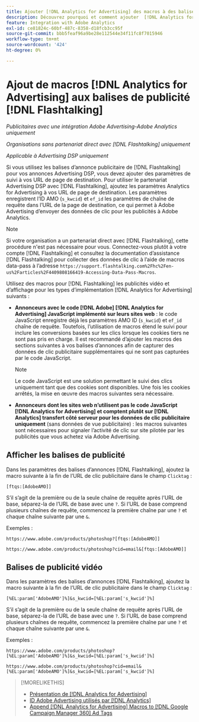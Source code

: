 ```yaml
---
title: Ajouter [!DNL Analytics for Advertising] des macros à des balises  [!DNL Flashtalking] ’annonces
description: Découvrez pourquoi et comment ajouter  [!DNL Analytics for Advertising]  macros à vos balises  [!DNL Flashtalking]  publicité
feature: Integration with Adobe Analytics
exl-id: ce81824c-60bf-487c-8358-d18fcb3cc95f
source-git-commit: bbb5feaf96a9be28e112544e34f11fc8f7015946
workflow-type: tm+mt
source-wordcount: '424'
ht-degree: 0%

---
```


# Ajout de macros [!DNL Analytics for Advertising] aux balises de publicité [!DNL Flashtalking]

*Publicitaires avec une intégration Adobe Advertising-Adobe Analytics uniquement*

*Organisations sans partenariat direct avec [!DNL Flashtalking] uniquement*

*Applicable à Advertising DSP uniquement*

Si vous utilisez les balises d’annonce publicitaire de [!DNL Flashtalking] pour vos annonces Advertising DSP, vous devez ajouter des paramètres de suivi à vos URL de page de destination. Pour utiliser le partenariat Advertising DSP avec [!DNL Flashtalking], ajoutez les paramètres Analytics for Advertising à vos URL de page de destination. Les paramètres enregistrent l’ID AMO (`s_kwcid`) et `ef_id` les paramètres de chaîne de requête dans l’URL de la page de destination, ce qui permet à Adobe Advertising d’envoyer des données de clic pour les publicités à Adobe Analytics.

>[!NOTE]
>
>Si votre organisation a un partenariat direct avec [!DNL Flashtalking], cette procédure n&#39;est pas nécessaire pour vous. Connectez-vous plutôt à votre compte [!DNL Flashtalking] et consultez la documentation d’assistance [!DNL Flashtalking] pour collecter des données de clic à l’aide de macros data-pass à l’adresse `https://support.flashtalking.com%2Fhc%2Fen-us%2Farticles%2F4409808166419-Accessing-Data-Pass-Macros`.

Utilisez des macros pour [!DNL Flashtalking] les publicités vidéo et d’affichage pour les types d’implémentation [!DNL Analytics for Advertising] suivants :

* **Annonceurs avec le code [!DNL Adobe] [!DNL Analytics for Advertising] JavaScript implémenté sur leurs sites web** : le code JavaScript enregistre déjà les paramètres AMO ID (`s_kwcid`) et `ef_id` chaîne de requête. Toutefois, l’utilisation de macros étend le suivi pour inclure les conversions basées sur les clics lorsque les cookies tiers ne sont pas pris en charge. Il est recommandé d’ajouter les macros des sections suivantes à vos balises d’annonces afin de capturer des données de clic publicitaire supplémentaires qui ne sont pas capturées par le code JavaScript.

  >[!NOTE]
  >
  >Le code JavaScript est une solution permettant le suivi des clics uniquement tant que des cookies sont disponibles. Une fois les cookies arrêtés, la mise en œuvre des macros suivantes sera nécessaire.

* **Annonceurs dont les sites web n’utilisent pas le code JavaScript [!DNL Analytics for Advertising] et comptent plutôt sur [!DNL Analytics] transfert côté serveur pour les données de clic publicitaire uniquement** (sans données de vue publicitaire) : les macros suivantes sont nécessaires pour signaler l’activité de clic sur site pilotée par les publicités que vous achetez via Adobe Advertising.

## Afficher les balises de publicité

Dans les paramètres des balises d’annonces [!DNL Flashtalking], ajoutez la macro suivante à la fin de l’URL de clic publicitaire dans le champ `Clicktag` :

```
[ftqs:[AdobeAMO]]
```

S’il s’agit de la première ou de la seule chaîne de requête après l’URL de base, séparez-la de l’URL de base avec une `?`. Si l’URL de base comprend plusieurs chaînes de requête, commencez la première chaîne par une `?` et chaque chaîne suivante par une `&`.

Exemples :

`https://www.adobe.com/products/photoshop?[ftqs:[AdobeAMO]]`

`https://www.adobe.com/products/photoshop?cid=email&[ftqs:[AdobeAMO]]`

## Balises de publicité vidéo

Dans les paramètres des balises d’annonces [!DNL Flashtalking], ajoutez la macro suivante à la fin de l’URL de clic publicitaire dans le champ `Clicktag` :

```
[%EL:param['AdobeAMO']%]&s_kwcid=[%EL:param['s_kwcid']%]
```

S’il s’agit de la première ou de la seule chaîne de requête après l’URL de base, séparez-la de l’URL de base avec une `?`. Si l’URL de base comprend plusieurs chaînes de requête, commencez la première chaîne par une `?` et chaque chaîne suivante par une `&`.

Exemples :

`https://www.adobe.com/products/photoshop?[%EL:param['AdobeAMO']%]&s_kwcid=[%EL:param['s_kwcid']%]`

`https://www.adobe.com/products/photoshop?cid=email&[%EL:param['AdobeAMO']%]&s_kwcid=[%EL:param['s_kwcid']%]`

>[!MORELIKETHIS]
>
>* [Présentation de  [!DNL Analytics for Advertising]](overview.md)
>* [ID Adobe Advertising utilisés par  [!DNL Analytics]](/help/integrations/analytics/ids.md)
>* [Append [!DNL Analytics for Advertising] Macros to [!DNL Google Campaign Manager 360] Ad Tags](/help/integrations/analytics/macros-google-campaign-manager.md)

